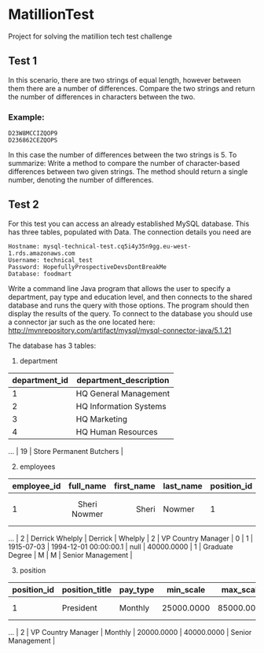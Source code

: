 # MatillionTest
Project for solving the matillion tech test challenge

## Test 1

In this scenario, there are two strings of equal length, however between them there are a number of
differences. Compare the two strings and return the number of differences in characters between the two.

### Example:
```
D23W8MCCIZQOP9
D236862CEZQOPS
```
In this case the number of differences between the two strings is 5.
To summarize: Write a method to compare the number of character-based differences between two given
strings. The method should return a single number, denoting the number of differences.

## Test 2

For this test you can access an already established MySQL database. This has three tables, populated with
Data.
The connection details you need are

```
Hostname: mysql-technical-test.cq5i4y35n9gg.eu-west-1.rds.amazonaws.com
Username: technical_test
Password: HopefullyProspectiveDevsDontBreakMe
Database: foodmart
```
Write a command line Java program that allows the user to specify a department, pay type and education
level, and then connects to the shared database and runs the query with those options. The program should
then display the results of the query.
To connect to the database you should use a connector jar such as the one
located here: http://mvnrepository.com/artifact/mysql/mysql-connector-java/5.1.21

The <foodmart> database has 3 tables:

1. department
  
| department_id  |   department_description   |
|----------------|----------------------------|
|        1       |   HQ General Management    |
|        2       |   HQ Information Systems   |
|        3       |         HQ Marketing       |
|        4       |     HQ Human Resources     |
... 
|        19      |  Store Permanent Butchers  | 

2. employees

| employee_id |    full_name    | first_name | last_name | position_id | position_title     | store_id | department_id | birth_date | hire_date             | end_date | salary     | supervisor_id | education_level | marital_status | gender | management_role   |
|-------------|:---------------:|-----------:|-----------|-------------|--------------------|----------|---------------|------------|-----------------------|----------|------------|---------------|-----------------|----------------|--------|-------------------|
| 1           | Sheri Nowmer    | Sheri      | Nowmer    | 1           | President          | 0        | 1             | 1961-08-26 | 1994-12-01 00:00:00.0 | null     | 80000.0000 | 0             | Graduate Degree | S              | F      | Senior Management |
...
| 2           | Derrick Whelply |    Derrick | Whelply   | 2           | VP Country Manager | 0        | 1             | 1915-07-03 | 1994-12-01 00:00:00.1 | null     | 40000.0000 | 1             | Graduate Degree | M              | M      | Senior Management |


3. position

| position_id  |    position_title    | pay_type  |   min_scale  |  max_scale   |   management_role   |
|--------------|----------------------|-----------|--------------|--------------|---------------------|
|       1      |       President      |  Monthly  |  25000.0000  |  85000.0000  |  Senior Management  |
...
|       2      |  VP Country Manager  |  Monthly  |  20000.0000  |  40000.0000  |  Senior Management  |

